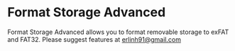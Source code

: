 # Format Storage Advanced
Format Storage Advanced allows you to format removable storage to exFAT and FAT32.
Please suggest features at erlinh91@gmail.com
